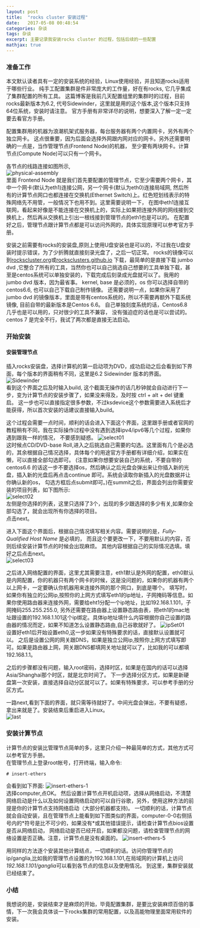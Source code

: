 ```yaml
---
layout: post
title:  "rocks cluster 安装过程"
date:   2017-05-08 00:48:54
categories: 杂谈
tags: 杂谈
excerpt: 主要记录我安装rocks cluster 的过程，包括后续的一些配置    
mathjax: true
---
```

### 准备工作
本文默认读者具有一定的安装系统的经验，Linux使用经验，并且知道rocks适用于哪些行业。
纯手工配置集群是件非常庞大的工作量，好在有rocks, 它几乎集成了集群配置的所有工具。
这篇博客是我前几天配置组里的集群时的过程，目前rocks最新版本为6.2, 代号Sidewinder，这里就是用的这个版本,这个版本只支持64位系统，安装时请注意。
官方手册有非常详尽的说明，想要深入了解一定一定要去看官方手册。

配置集群用的机器为浪潮机架式服务器，每台服务器有两个内置网卡，另外有两个独立网卡。
这点很重要，因为后面会选择外网跟内网对应的网卡。另外还需要明确的一点是，当作管理节点(Frontend Node)的机器，
至少要有两块网卡。计算节点(Compute Node)可以只有一个网卡。

各节点的线路连接如图所示,    
![physical-assembly](https://github.com/leeyeel/leeyeel.github.io/image/rocks/physical_assembly.png)    
里面 Frontend Node 就是我们首先要配置的管理节点，它至少需要两个网卡，其中一个网卡(默认为eth1)连接公网，另一个网卡(默认为eth0)连接局域网,
然后所有的计算节点网口也都连接在交换机(Ethernet Switch)上。红色短划线表示的特殊网络先不用管，一般情况下也用不到。这里需要说明一下，
在图中eth1连接互联网，看起来好像是不能连接在交换机上的，实际上如果把连接外网的网线接到交换机上，然后再从交换机上引出一根线接到管理节点的eth1也是可以的。
在配置好之后，管理节点跟计算节点都是可以访问外网的，具体实现原理可以参考官方手册。

安装之前需要有rocks的安装盘,原则上使用U盘安装也是可以的，不过我在U盘安装时提示错误，为了少折腾就直接刻录光盘了，之后一切正常。
rocks的镜像可以到[rockscluster.org](http://www.rocksclusters.org/wordpress/?page_id=508)或[rocksclusters.github.io](https://rocksclusters.github.io/downloads/2015-05-11-download-rocks-6-2-sidewinder.html)
下载，最简单的是直接下载 jumbo dvd ,它整合了所有的工具，当然你也可以自己挑选自己想要的工具单独下载，甚至是centos系统可以单独安装的，下载完成后刻录成光盘就可以了。我用的 jumbo dvd 版本，因为最省事。
kernel, base 是必须的，os 你可以选择自带的centos6.6, 也可以自己下载自己制作镜像。
还需要说明一点，如果你采用了 jumbo dvd 的镜像版本，里面是带有centos系统的，所以不需要再额外下载系统镜像, 目前自带的最新版本是Centos 6.6。
自己单独刻度系统的话，Centos6.8 几乎也是可以用的，只对很少的工具不兼容，
没有强迫症的话也是可以尝试的。centos 7 是完全不行，我试了两次都是直接无法启动。

### 开始安装

#### 安装管理节点
插入rocks安装盘，选择计算机的第一启动项为DVD，成功启动之后会看到如下界面，每个版本的界面稍有不同，这里是6.2 Sidewinder 版本的界面。  
![Sidewinder](https://github.com/leeyeel/leeyeel.github.io/image/rocks/Sidewinder.png)    
看到这个界面之后及时输入build, 这个截面无操作的话几秒钟就会自动进行下一步，变为计算节点的安装步骤了，如果没来得及，及时按 ctrl + alt + del 键重启。
这一步也可以直接指定很多参数，不过ksdevice这个参数需要进入系统后才能获得，所以首次安装的话建议直接输入build。

这个过程会需要一点时间，顺利的话会进入下面这个界面，这里跟手册或者官网的教程稍有不同，我在实际操作过程中没有遇到选择ipv4/ipv6等几个过程，如果你遇到跟我一样的情况，
不要感到疑惑。
![select01](https://github.com/leeyeel/leeyeel.github.io/image/rocks/select01.png)    
这时候点CD/DVD-base Roll,进入之后挑选自己需要的勾选。这里面有几个是必选的，其余根据自己情况选择，具体每个的用途官方手册都有详细介绍，如果实在懒，可以直接全部勾选即可。
(注意如果你想要安装自己的系统，不要自带的centos6.6 的话这一步不要选择os，然后确认之后光盘会弹出来让你插入新的光盘，插入新的光盘后再点击continue 即可。系统会读取你新插入的光盘数据并让你确认新的os，
勾选方框后点submit即可。)在summit之后，界面会列出你需要安装的项目列表，如下图所示:  
![select02](https://github.com/leeyeel/leeyeel.github.io/image/rocks/select02.png)    
左侧是你选择的列表，这里只选择了3个，出现的多少跟选择的多少有关,如果你全部勾选了，就会出现所有你选择的项目。  
点击next。

进入下面这个界面后，根据自己情况填写相关内容。需要说明的是，*Fully-Qualified Host Name* 是必填的， 而且这个要更改一下，不要用默认的内容，否则后续安装计算节点的时候会出现麻烦。
其他内容根据自己的实际情况选填。填好之后点击next。      
![select03](https://github.com/leeyeel/leeyeel.github.io/image/rocks/select03.png)    

之后进入网络配置的界面，这里尤其需要注意，eth1默认是外网的配置，eth0默认是内网配置，你的机器只有两个网卡的时候，这是没问题的，如果你的机器有两个以上网卡，一定要确认你机器用来连接外网的那个网口，到底是哪个。
填写时，如果你有独立的公网ip,按照你的上网方式填写eth1的ip地址，子网掩码等信息。如果你使用路由器来连接外网，需要给eht1分配一个ip地址，比如192.168.1.101，子网掩码255.255.255.0, 
另外还需要在路由器上设置静态路由表，把eth1的mac地址跟设置的192.168.1.101这个ip绑定。具体ip地址填什么内容根据你自己设置的路由器的情况而定，如果不知道怎么设置静态路由,自己谷歌就好了。
![ipSet01](https://github.com/leeyeel/leeyeel.github.io/image/rocks/ipSet01.png)    
设置好eth1后开始设置eth0,这一步如果没有特殊要求的话，直接默认设置就可以。
之后是设置公网的网关跟DNS，如果是独立公网ip,按照你上网方式填写即可。如果是路由器上网，网关跟DNS都填网关地址就可以了，比如我的可以都填192.168.1.1。

之后的步骤都没有问题，输入root密码，选择时区，如果是在国内的话可以选择Asia/Shanghai那个时区，就是北京时间了。
下一步选择分区方式，如果是新硬盘第一次安装，直接选择自动分区就可以了。如果有特殊要求，可以参考手册的分区方式。

一路next,看到下面的界面，就只需等待就好了。中间光盘会弹出，不要有疑惑，拿出来就是了。安装结束后重启进入Linux。   
![last](https://github.com/leeyeel/leeyeel.github.io/image/rocks/last.png)     

### 安装计算节点
计算节点的安装比管理节点简单的多，这里只介绍一种最简单的方式，其他方式可以参考官方手册。    
在管理节点上登录root帐号，打开终端，输入命令:
```
# insert-ethers
```
会看到如下界面:
![insert-ethers-1](https://github.com/leeyeel/leeyeel.github.io/image/rocks/insert-ethers-1.png)     
选择computer,点OK。 然后设置计算节点开机启动项，选择从网络启动，不清楚网络启动是什么以及如何设置网络启动的可以自行谷歌，另外，使用这种方法的前提是你的计算节点支持网络启动（大部分机器都支持)。
一切顺利的话，计算节点就会自动安装，且在管理节点上能看到如下图类似的界面，computer-0-0右侧括号内的\*符号是比不可少的，如果没有\*或其他错误提示，请检查计算节点bios设置是否从网络启动，
网络启动是否已经开启，如果都没问题，请检查管理节点的网络设置是否正确。注意，计算节点是没有桌面的。
![insert-ethers-5](https://github.com/leeyeel/leeyeel.github.io/image/rocks/insert-ethers-5.png)     

用同样的方法逐个安装其他计算结点，一切顺利的话。访问你管理节点的ip/ganglia,比如我的管理节点设置的为192.168.1.101,在局域网的计算机上访问 *192.168.1.101/ganglia*可以看到各节点的信息以及使用情况。
到这里，集群安装就已经结束了。    

### 小结
我想说的是，安装结束才是麻烦的开始，毕竟配置集群，是要比安装麻烦百倍的事情，下一次我会具体谈一下rocks集群的常用配置，以及高能物理里面常用软件的安装。
